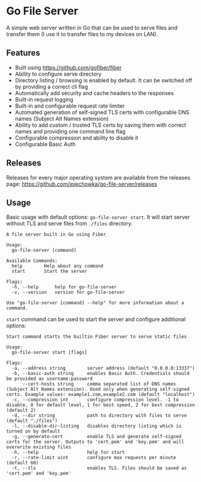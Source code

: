 # Go File Server
A simple web server written in Go that can be used to serve files and transfer them (I use it to transfer files to my devices on LAN).

## Features
* Built using https://github.com/gofiber/fiber
* Ability to configure serve directory
* Directory listing / browsing is enabled by default. It can be switched off by providing a correct cli flag
* Automatically add security and cache headers to the responses
* Built-in request logging
* Built-in and configurable request rate limiter
* Automated generation of self-signed TLS certs with configurable DNS names (Subject Alt Names extension)
* Ability to add custom / trusted TLS certs by saving them with correct names and providing one command line flag
* Configurable compression and ability to disable it
* Configurable Basic Auth

## Releases
Releases for every major operating system are available from the releases page: https://github.com/jpiechowka/go-file-server/releases

## Usage
Basic usage with default options: ```go-file-server start```. It will start server without TLS and serve files from ```./files``` directory.

```
A file server built in Go using Fiber

Usage:
  go-file-server [command]

Available Commands:
  help        Help about any command
  start       Start the server

Flags:
  -h, --help      help for go-file-server
  -v, --version   version for go-file-server

Use "go-file-server [command] --help" for more information about a command.
```

```start``` command can be used to start the server and configure additional options:
```
Start command starts the builtin Fiber server to serve static files

Usage:
  go-file-server start [flags]

Flags:
  -a, --address string        server address (default "0.0.0.0:13337")
  -b, --basic-auth string     enables Basic Auth. Credentials should be provided as username:password
      --cert-hosts string     comma separated list of DNS names (Subject Alt Names extension). Used only when generating self-signed certs. Example values: example1.com,example2.com (default "localhost")
  -c, --compression int       configure compression level. -1 to disable, 0 for default level, 1 for best speed, 2 for best compression (default 2)
  -d, --dir string            path to directory with files to serve (default "./files")
  -l, --disable-dir-listing   disables directory listing which is turned on by default
  -g, --generate-cert         enable TLS and generate self-signed certs for the server. Outputs to 'cert.pem' and 'key.pem' and will overwrite existing files
  -h, --help                  help for start
  -r, --rate-limit uint       configure max requests per minute (default 60)
  -t, --tls                   enables TLS. Files should be saved as 'cert.pem' and 'key.pem'
```
